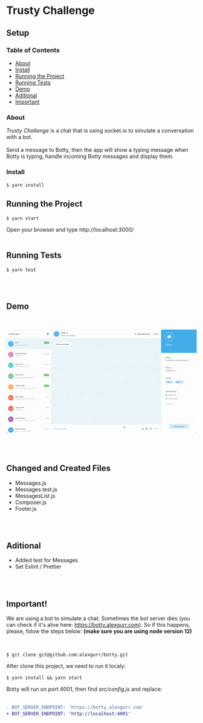# Trusty Challenge

## Setup

### Table of Contents

- [About](#About)
- [Install](#Install)
- [Running the Project](#Running-the-Project)
- [Running Tests](#Running-tests)
- [Demo](#demo)
- [Aditional](#Aditional)
- [Important](#Important)

### About

_Trusty Challenge_ is a chat that is using socket.io to simulate a conversation with a bot.
<br>
<br>
Send a message to Botty, then the app will show a typing message when Botty is typing, handle incoming Botty messages and display them.

### Install

```shell
$ yarn install
```

## Running the Project

```shell
$ yarn start
```

Open your browser and type http://localhost:3000/
<br>
<br>

## Running Tests

```shell
$ yarn test
```
<br>
<br>

## Demo

<br>
<p align="center"><img src="https://raw.githubusercontent.com/rbricardo/trusty-challenge/main/public/chatbot.gif"></p>

<br>
<br>

## Changed and Created Files

- Messages.js
- Messages.test.js
- MessagesList.js
- Composer.js
- Footer.js

<br>
<br>

## Aditional

- Added test for Messages
- Set Eslint / Prettier

<br>
<br>

## Important!

We are using a bot to simulate a chat. Sometimes the bot server dies (you can check if it's alive here: https://botty.alexgurr.com). So if this happens, please, folow the steps below: **(make sure you are using node version 12)**

<br>

```shell
$ git clone git@github.com:alexgurr/botty.git
```

After clone this project, we need to run it localy:

```shell
$ yarn install && yarn start
```

Botty will run on port 4001, then find _src/config.js_ and replace:
<br>
<br>
```diff
- BOT_SERVER_ENDPOINT: 'https://botty.alexgurr.com'
+ BOT_SERVER_ENDPOINT: 'http://localhost:4001'
```
